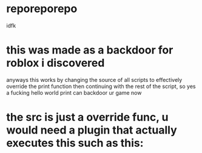 # reporeporepo
idfk
# this was made as a backdoor for roblox i discovered
anyways this works by changing the source of all scripts to effectively override the print function then continuing with the rest of the script, so yes a fucking hello world print can backdoor ur game now 


# the src is just a override func, u would need a plugin that actually executes this such as this:
